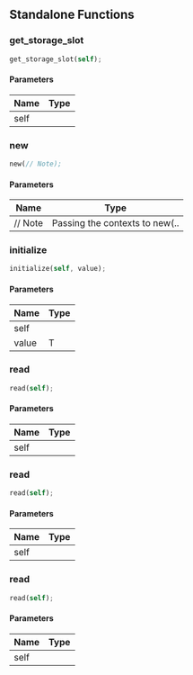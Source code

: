 ## Standalone Functions

### get_storage_slot

```rust
get_storage_slot(self);
```

#### Parameters
| Name | Type |
| --- | --- |
| self |  |

### new

```rust
new(// Note);
```

#### Parameters
| Name | Type |
| --- | --- |
| // Note | Passing the contexts to new(.. |

### initialize

```rust
initialize(self, value);
```

#### Parameters
| Name | Type |
| --- | --- |
| self |  |
| value | T |

### read

```rust
read(self);
```

#### Parameters
| Name | Type |
| --- | --- |
| self |  |

### read

```rust
read(self);
```

#### Parameters
| Name | Type |
| --- | --- |
| self |  |

### read

```rust
read(self);
```

#### Parameters
| Name | Type |
| --- | --- |
| self |  |

